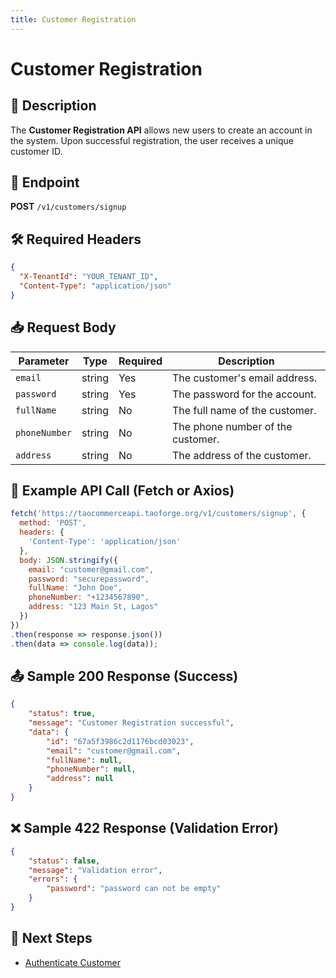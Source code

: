 ```yaml
---
title: Customer Registration
---
```


# Customer Registration

## 📌 Description
The **Customer Registration API** allows new users to create an account in the system. Upon successful registration, the user receives a unique customer ID.

## 🔗 Endpoint
**POST** `/v1/customers/signup`

## 🛠️ Required Headers
```json
{
  "X-TenantId": "YOUR_TENANT_ID",
  "Content-Type": "application/json"
}
```

## 📥 Request Body
| Parameter      | Type   | Required | Description |
|---------------|--------|----------|-------------|
| `email`       | string | Yes      | The customer's email address. |
| `password`    | string | Yes      | The password for the account. |
| `fullName`    | string | No       | The full name of the customer. |
| `phoneNumber` | string | No       | The phone number of the customer. |
| `address`     | string | No       | The address of the customer. |

## 📡 Example API Call (Fetch or Axios)
```javascript
fetch('https://taocommerceapi.taoforge.org/v1/customers/signup', {
  method: 'POST',
  headers: {
    'Content-Type': 'application/json'
  },
  body: JSON.stringify({
    email: "customer@gmail.com",
    password: "securepassword",
    fullName: "John Doe",
    phoneNumber: "+1234567890",
    address: "123 Main St, Lagos"
  })
})
.then(response => response.json())
.then(data => console.log(data));
```

## 📤 Sample 200 Response (Success)
```json
{
    "status": true,
    "message": "Customer Registration successful",
    "data": {
        "id": "67a5f3986c2d1176bcd03023",
        "email": "customer@gmail.com",
        "fullName": null,
        "phoneNumber": null,
        "address": null
    }
}
```

## ❌ Sample 422 Response (Validation Error)
```json
{
    "status": false,
    "message": "Validation error",
    "errors": {
        "password": "password can not be empty"
    }
}
```

## 🔗 Next Steps
- [Authenticate Customer](../authentication/login.md)
